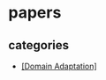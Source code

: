 # papers
## categories
- [[Domain Adaptation]](https://github.com/hori-ten/papers/blob/main/categories/Domain_Adaptation.md)
  

